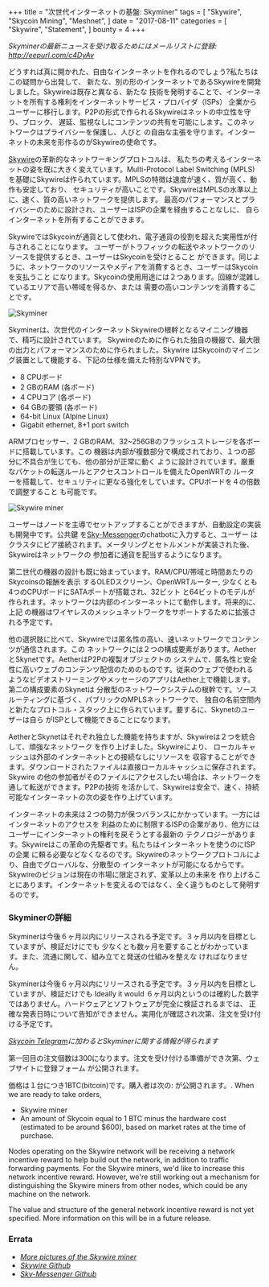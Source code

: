 +++
title = "次世代インターネットの基盤: Skyminer"
tags = [
    "Skywire",
    "Skycoin Mining",
    "Meshnet",
]
date = "2017-08-11"
categories = [
    "Skywire",
    "Statement",
]
bounty = 4
+++

*Skyminerの最新ニュースを受け取るためにはメールリストに登録: http://eepurl.com/c4DyAv*

どうすれば真に開かれた、自由なインターネットを作れるのでしょう?私たちはこの疑問から出発して、
新たな、別の形のインターネットであるSkywireを開発しました。Skywireは既存と異なる、新たな
技術を発明することで、インターネットを所有する権利をインターネットサービス・プロバイダ（ISPs）
企業からユーザーに移行します。P2Pの形式で作られるSkywireはネットの中立性を守り、ブロック、
遅延、監視なしにコンテンツの共有を可能にします。このネットワークはプライバシーを保護し、人びと
の自由な主張を守ります。インターネットの未来を形作るのがSkywireの使命です。

[Skywire](https://github.com/skycoin/skywire)の革新的なネットワーキングプロトコルは、
私たちの考えるインターネットの姿を既に大きく変えています。Multi-Protocol Label Switching 
(MPLS)を基礎にSkywireは作られています。MPLSの特徴は速度が速く、質が高く、動作も安定しており、
セキュリティが高いことです。SkywireはMPLSの水準以上に、速く、質の高いネットワークを提供します。
最高のパフォーマンスとプライバシーのために設計され、ユーザーはISPの企業を経由することなしに、
自らインターネットを所有することができます。

SkywireではSkycoinが通貨として使われ、電子通貨の役割を超えた実用性が付与されることになります。
ユーザーがトラフィックの転送やネットワークのリソースを提供するとき、ユーザーはSkycoinを受けとること
ができます。同じように、ネットワークのリソースやメディアを消費するとき、ユーザーはSkycoinを支払うこと
になります。Skycoinの使用用途には２つあります。回線が混雑しているエリアで高い帯域を得るか、または
需要の高いコンテンツを消費することです。

![Skyminer](https://i.imgur.com/ASFEeYi.jpg)

Skyminerは、次世代のインターネットSkywireの根幹となるマイニング機器で、精巧に設計されています。
Skywireのために作られた独自の機器で、最大限の出力とパフォーマンスのために作られました。Skywire
はSkycoinのマイニング装置として機能する、下記の仕様を備えた特別なVPNです。

- 8 CPUボード
- 2 GBのRAM (各ボード)
- 4 CPUコア (各ボード)
- 64 GBの要領 (各ボード)
- 64-bit Linux (Alpine Linux)
- Gigabit ethernet, 8+1 port switch

ARMプロセッサー、2 GBのRAM、32~256GBのフラッシュストレージを各ボードに搭載しています。この
機器は内部が複数部分で構成されており、１つの部分に不具合が生じても、他の部分が正常に動く
ように設計されています。厳重なパケットの転送ルールとアクセスコントロールを備えたOpenWRTの
ルーターを搭載して、セキュリティに更なる強化をしています。CPUボードを４の倍数で調整すること
も可能です。

![Skywire miner](https://i.imgur.com/2zj4CUV.jpg)

ユーザーはノードを主導でセットアップすることができますが、自動設定の実装も開発中です。公共鍵
を[Sky-Messenger](https://github.com/skycoin/net)のchatbotに入力すると、ユーザー
はクラスタにピア接続されます。メータリングとセトルメントが実装された後、Skywireはネットワークの
参加者に通貨を配当するようになります。

第二世代の機器の設計も既に始まっています。RAM/CPU/帯域と時間あたりのSkycoinsの報酬を表示
するOLEDスクリーン、OpenWRTルーター, 少なくとも4つのCPUボードにSATAポートが搭載され、32ビット
と64ビットのモデルが作られます。ネットワークは内部のインターネットにて動作します。将来的に、上記
の機器はワイヤレスのメッシュネットワークをサポートするために拡張される予定です。

他の選択肢に比べて、Skywireでは匿名性の高い、速いネットワークでコンテンツが通信されます。この
ネットワークには２つの構成要素があります。AetherとSkynetです。AetherはP2Pの複製オブジェクトの
システムで、匿名性と安全性に高いウェブのコンテンツ配信のためのものです。従来のウェブで使われる
ようなビデオストリーミングやメッセージのアプリはAether上で機能します。第二の構成要素のSkynetは
分散型のネットワークシステムの根幹です。ソースルーティングに基づく、パブリックのMPLSネットワークで、
独自の名前空間内と新たなプロトコル・スタック上に作られています。要するに、Skynetのユーザーは自ら
がISPとして機能できることになります。

AetherとSkynetはそれぞれ独立した機能を持ちますが、Skywireは２つを統合して、頑強なネットワーク
を作り上げました。Skywireにより、 ローカルキャッシュは外部のインターネットとの接続なしにリソースを
収容することができます。ダウンロードされたファイルは直接ローカルキャッシュに保存されます。Skywire
の他の参加者がそのファイルにアクセスしたい場合は、ネットワークを通して転送ができます。P2Pの技術
を活かして、Skywireは安全で、速く、持続可能なインターネットの次の姿を作り上げています。

インターネットの未来は２つの勢力が保つバランスにかかっています。一方にはインターネットのアクセスを
利益のために制限するISPの企業があり、他方にはユーザーにインターネットの権利を戻そうとする最新の
テクノロジーがあります。Skywireはこの革命の先駆者です。私たちはインターネットを使うのにISPの企業
に頼る必要などなくなるのです。Skywireのネットワークプロトコルにより、自由でグローバルな、分散型の
インターネットが可能になるからです。Skywireのビジョンは現在の市場に限定されず、変革以上の未来を
作り上げることにあります。インターネットを変えるのではなく、全く違うものとして発明するのです。

### Skyminerの詳細

Skyminerは今後６ヶ月以内にリリースされる予定です。３ヶ月以内を目標としていますが、検証だけにでも
少なくとも数ヶ月を要することがわかっています。また、流通に関して、組み立てと発送の仕組みを整えな
ければなりません。

Skyminerは今後６ヶ月以内にリリースされる予定です。３ヶ月以内を目標としていますが、検証だけでも  Ideally it would
６ヶ月以内というのは確約した数字ではありません。ハードウェアとソフトウェアが完全に検証されるまでは、
正確な発表日時について告知ができません。実用化が確認され次第、注文を受け付ける予定です。

*[Skycoin Telegram](https://t.me/Skycoin)に加わるとSkyminerに関する情報が得られます*

第一回目の注文個数は300になります。注文を受け付ける準備ができ次第、ウェブサイトに登録フォーム
が公開されます。

価格は１台につき1BTC(bitcoin)です。購入者は次の:
が公開されます。. When we are ready to take orders,

* Skywire miner
* An amount of Skycoin equal to 1 BTC minus the hardware cost (estimated to be around $600), based on market rates at the time of purchase.

Nodes operating on the Skywire network will be receiving a network incentive reward
to help build out the network, in addition to traffic forwarding payments.
For the Skywire miners, we'd like to increase this network incentive reward.
However, we're still working out a mechanism for distinguishing the Skywire miners
from other nodes, which could be any machine on the network.

The value and structure of the general network incentive reward is not yet specified.
More information on this will be in a future release.

### Errata

- *[More pictures of the Skywire miner](https://imgur.com/a/mpnzh)*
- *[Skywire Github](https://github.com/skycoin/skywire)*
- *[Sky-Messenger Github](https://github.com/skycoin/net)*
